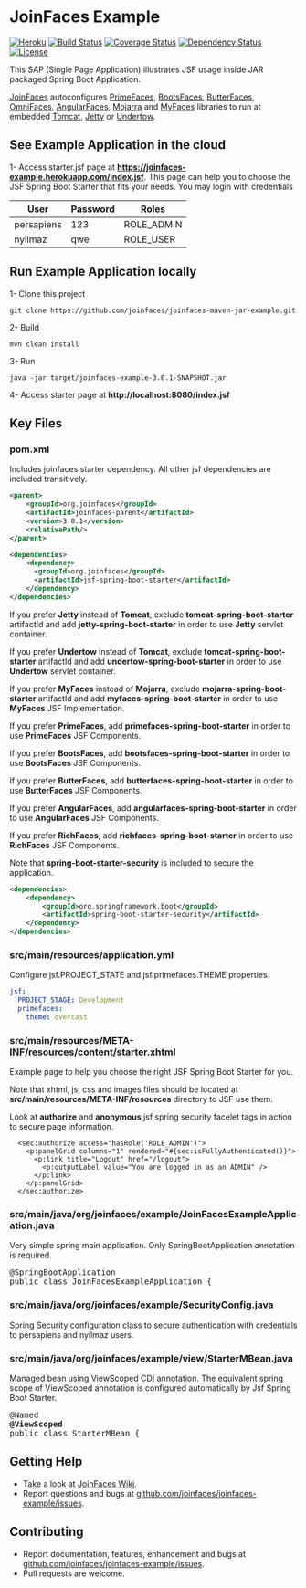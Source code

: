 JoinFaces Example
=====
[![Heroku](http://heroku-badge.herokuapp.com/?app=joinfaces-example&root=index.jsf)](https://joinfaces-example.herokuapp.com)
[![Build Status](https://travis-ci.org/joinfaces/joinfaces-maven-jar-example.svg?branch=master)](https://travis-ci.org/joinfaces/joinfaces-maven-jar-example)
[![Coverage Status](https://coveralls.io/repos/github/joinfaces/joinfaces-maven-jar-example/badge.svg?branch=master)](https://coveralls.io/github/joinfaces/joinfaces-maven-jar-example?branch=master)
[![Dependency Status](https://www.versioneye.com/user/projects/5a09afae0fb24f00502441b0/badge.svg?style=flat)](https://www.versioneye.com/user/projects/5a09afae0fb24f00502441b0)
[![License](http://img.shields.io/:license-apache-blue.svg)](http://www.apache.org/licenses/LICENSE-2.0.html)

This SAP (Single Page Application) illustrates JSF usage inside JAR packaged Spring Boot Application.

[JoinFaces](http://joinfaces.org) autoconfigures [PrimeFaces](http://primefaces.org/), [BootsFaces](http://bootsfaces.net/), [ButterFaces](http://butterfaces.org), [OmniFaces](http://omnifaces.org/), [AngularFaces](http://angularfaces.com/), [Mojarra](https://javaserverfaces.java.net/) and [MyFaces](http://myfaces.apache.org) libraries to run at embedded [Tomcat](http://tomcat.apache.org/), [Jetty](http://www.eclipse.org/jetty) or [Undertow](http://undertow.io/).

## See Example Application in the cloud

1- Access starter.jsf page at **https://joinfaces-example.herokuapp.com/index.jsf**. This page can help you to choose the JSF Spring Boot Starter that fits your needs. You may login with credentials

User | Password | Roles
-----| -------- | -----
persapiens | 123 | ROLE_ADMIN
nyilmaz | qwe | ROLE_USER

## Run Example Application locally

1- Clone this project
```Shell
git clone https://github.com/joinfaces/joinfaces-maven-jar-example.git
```

2- Build
```Shell
mvn clean install
```

3- Run
```Shell
java -jar target/joinfaces-example-3.0.1-SNAPSHOT.jar
```

4- Access starter page at **http://localhost:8080/index.jsf**

## Key Files

### pom.xml

Includes joinfaces starter dependency. All other jsf dependencies are included transitively.

```xml
<parent>
    <groupId>org.joinfaces</groupId>
    <artifactId>joinfaces-parent</artifactId>
    <version>3.0.1</version>
    <relativePath/>
</parent>

<dependencies>
    <dependency>
      <groupId>org.joinfaces</groupId>
      <artifactId>jsf-spring-boot-starter</artifactId>
    </dependency>
</dependencies>
```

If you prefer **Jetty** instead of **Tomcat**, exclude **tomcat-spring-boot-starter** artifactId and add **jetty-spring-boot-starter** in order to use **Jetty** servlet container. 

If you prefer **Undertow** instead of **Tomcat**, exclude **tomcat-spring-boot-starter** artifactId and add **undertow-spring-boot-starter** in order to use **Undertow** servlet container. 

If you prefer **MyFaces** instead of **Mojarra**, exclude **mojarra-spring-boot-starter** artifactId and add **myfaces-spring-boot-starter** in order to use **MyFaces** JSF Implementation. 

If you prefer **PrimeFaces**, add **primefaces-spring-boot-starter** in order to use **PrimeFaces** JSF Components. 

If you prefer **BootsFaces**, add **bootsfaces-spring-boot-starter** in order to use **BootsFaces** JSF Components. 

If you prefer **ButterFaces**, add **butterfaces-spring-boot-starter** in order to use **ButterFaces** JSF Components. 

If you prefer **AngularFaces**, add **angularfaces-spring-boot-starter** in order to use **AngularFaces** JSF Components. 

If you prefer **RichFaces**, add **richfaces-spring-boot-starter** in order to use **RichFaces** JSF Components. 

Note that **spring-boot-starter-security** is included to secure the application.

```xml
<dependencies>
    <dependency>
        <groupId>org.springframework.boot</groupId>
        <artifactId>spring-boot-starter-security</artifactId>
    </dependency>
</dependencies>
```

### src/main/resources/application.yml

Configure jsf.PROJECT_STATE and jsf.primefaces.THEME properties.

```yml
jsf:
  PROJECT_STAGE: Development
  primefaces: 
    theme: overcast
```

### src/main/resources/META-INF/resources/content/starter.xhtml

Example page to help you choose the right JSF Spring Boot Starter for you. 

Note that xhtml, js, css and images files should be located at **src/main/resources/META-INF/resources** directory to JSF use them.

Look at **authorize** and **anonymous** jsf spring security facelet tags in action to secure page information.

```xhtml
  <sec:authorize access="hasRole('ROLE_ADMIN')">
    <p:panelGrid columns="1" rendered="#{sec:isFullyAuthenticated()}">
      <p:link title="Logout" href="/logout">
        <p:outputLabel value="You are logged in as an ADMIN" />
      </p:link>
    </p:panelGrid>
  </sec:authorize>
```

### src/main/java/org/joinfaces/example/JoinFacesExampleApplication.java

Very simple spring main application. Only SpringBootApplication annotation is required.

<pre>
@SpringBootApplication
public class JoinFacesExampleApplication {
</pre>

### src/main/java/org/joinfaces/example/SecurityConfig.java

Spring Security configuration class to secure authentication with credentials to persapiens and nyilmaz users.

### src/main/java/org/joinfaces/example/view/StarterMBean.java

Managed bean using ViewScoped CDI annotation. The equivalent spring scope of ViewScoped annotation is configured automatically by Jsf Spring Boot Starter.

<pre>
@Named
<b>@ViewScoped</b>
public class StarterMBean {
</pre>

## Getting Help

* Take a look at [JoinFaces Wiki](https://github.com/joinfaces/joinfaces/wiki).
* Report questions and bugs at [github.com/joinfaces/joinfaces-example/issues](https://github.com/joinfaces/joinfaces-maven-jar-example/issues).

## Contributing

* Report documentation, features, enhancement and bugs at [github.com/joinfaces/joinfaces-example/issues](https://github.com/joinfaces/joinfaces-maven-jar-example/issues).
* Pull requests are welcome.
